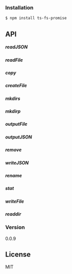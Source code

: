 ### Installation

```sh
$ npm install ts-fs-promise
```

## API

##### readJSON
##### readFile
##### copy
##### createFile
##### mkdirs
##### mkdirp
##### outputFile
##### outputJSON
##### remove
##### writeJSON
##### rename
##### stat
##### writeFile
##### readdir

### Version
0.0.9

License
----

MIT
